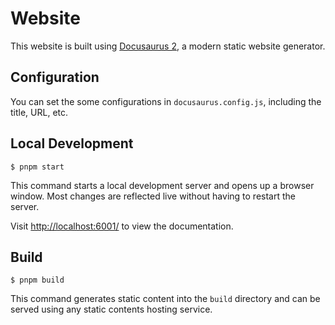 # Website

This website is built using [Docusaurus 2](https://docusaurus.io/), a modern static website generator.

## Configuration

You can set the some configurations in `docusaurus.config.js`, including the title, URL, etc.

## Local Development

```shell
$ pnpm start
```

This command starts a local development server and opens up a browser window. Most changes are reflected live without having to restart the server.

Visit [http://localhost:6001/](http://localhost:6001/) to view the documentation.

## Build

```shell
$ pnpm build
```

This command generates static content into the `build` directory and can be served using any static contents hosting service.
